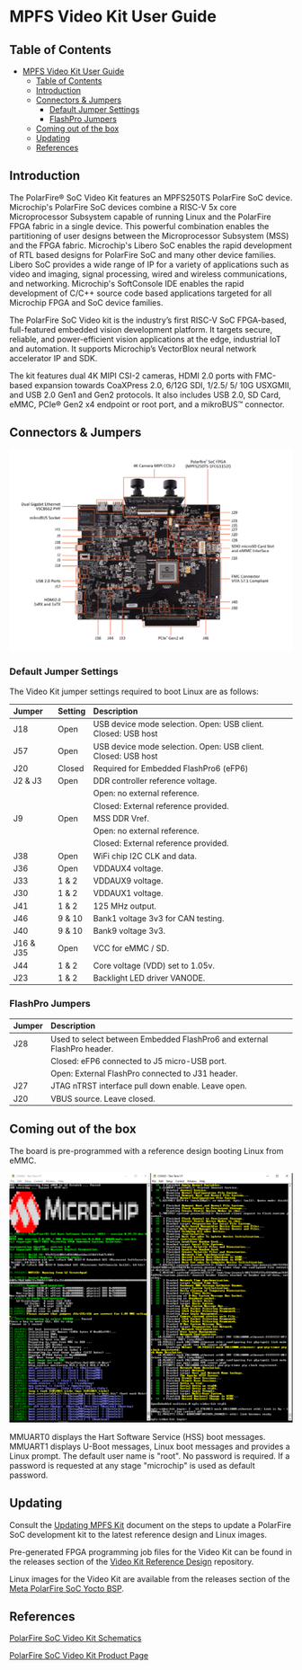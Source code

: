 # MPFS Video Kit User Guide

## Table of Contents

- [MPFS Video Kit User Guide](#mpfs-mpfs-video-kit-user-guide)
  - [Table of Contents](#table-of-contents)
  - [Introduction](#introduction)
  - [Connectors & Jumpers](#connectors-&-Jumpers)
    - [Default Jumper Settings](#default-jumper-settings)
    - [FlashPro Jumpers](#flashpro-jumpers)
  - [Coming out of the box](#coming-out-of-the-box)
  - [Updating](#updating)
  - [References](#references)

<a name="introduction"></a>

## Introduction

The PolarFire® SoC Video Kit features an MPFS250TS PolarFire SoC device.
Microchip's PolarFire SoC devices combine a RISC-V 5x core Microprocessor Subsystem capable of running Linux and the PolarFire FPGA fabric in a single device.
This powerful combination enables the partitioning of user designs between the Microprocessor Subsystem (MSS) and the FPGA fabric.
Microchip's Libero SoC enables the rapid development of RTL based designs for PolarFire SoC and many other device families.
Libero SoC provides a wide range of IP for a variety of applications such as video and imaging, signal processing, wired and wireless communications, and networking.
Microchip's SoftConsole IDE enables the rapid development of C/C++ source code based applications targeted for all Microchip FPGA and SoC device families.

The PolarFire SoC Video kit is the industry’s first RISC-V SoC FPGA-based, full-featured embedded vision
development platform.
It targets secure, reliable, and power-efficient vision applications at the edge, industrial IoT and automation.
It supports Microchip’s VectorBlox neural network accelerator IP and SDK.

The kit features dual 4K MIPI CSI-2 cameras, HDMI 2.0 ports with FMC-based expansion towards CoaXPress 2.0,
6/12G SDI, 1/2.5/ 5/ 10G USXGMII, and USB 2.0 Gen1 and Gen2 protocols. It also includes USB 2.0, SD Card,
eMMC, PCIe® Gen2 x4 endpoint or root port, and a mikroBUS™ connector.

<a name="connectors"></a>

## Connectors & Jumpers

![](./images/mpfs-video-kit-user-guide/mpfs-video-kit-jumpers-settings.png)

<a name="default-jumper-settings"></a>

### Default Jumper Settings

The Video Kit jumper settings required to boot Linux are as follows:

| Jumper | Setting | Description                                                               |
|:-------|:--------|:--------------------------------------------------------------------------|
| J18    | Open    | USB device mode selection. Open: USB client. Closed: USB host             |
| J57    | Open    | USB device mode selection. Open: USB client. Closed: USB host             |
| J20    | Closed  | Required for Embedded FlashPro6 (eFP6)                                    |
| J2 & J3| Open    | DDR controller reference voltage.                                         |
|        |         | Open: no external reference.                                              |
|        |         | Closed: External reference provided.                                      |
| J9     | Open    | MSS DDR Vref.                                                             |
|        |         | Open: no external reference.                                              |
|        |         | Closed: External reference provided.                                      |
| J38    | Open    | WiFi chip I2C CLK and data.                                               |
| J36    | Open    | VDDAUX4 voltage.                                                          |
| J33    | 1 & 2   | VDDAUX9 voltage.                                                          |
| J30    | 1 & 2   | VDDAUX1 voltage.                                                          |
| J41    | 1 & 2   | 125 MHz output.                                                           |
| J46    | 9 & 10  | Bank1 voltage 3v3 for CAN testing.                                        |
| J40    | 9 & 10  | Bank9 voltage 3v3.                                                        |
| J16 & J35| Open  | VCC for eMMC / SD.                                                        |
| J44    | 1 & 2   | Core voltage (VDD) set to 1.05v.                                          |
| J23    | 1 & 2   | Backlight LED driver VANODE.                                              |

<a name="flashpro-jumpers"></a>

### FlashPro Jumpers

| Jumper | Description                                                             |
|:-------|:------------------------------------------------------------------------|
| J28    | Used to select between Embedded FlashPro6 and external FlashPro header. |
|        | Closed: eFP6 connected to J5 micro-USB port.                            |
|        | Open: External FlashPro connected to J31 header.                        |
| J27    | JTAG nTRST interface pull down enable. Leave open.                      |
| J20    | VBUS source. Leave closed.                                              |

<a name="coming-out-of-the-box"></a>

## Coming out of the box

The board is pre-programmed with a reference design booting Linux from eMMC.

![](./images/mpfs-video-kit-user-guide/mpfs-video-kit-terminals.png)

MMUART0 displays the Hart Software Service (HSS) boot messages. MMUART1 displays U-Boot messages, Linux boot messages and provides a Linux prompt. The default user name is "root". No password is required. If a password is requested at any stage "microchip" is used as default password.

<a name="updating"></a>

## Updating

Consult the [Updating MPFS Kit](https://mi-v-ecosystem.github.io/redirects/boards-mpfs-generic-updating-mpfs-kit) document on the steps to update a PolarFire SoC development kit to the latest reference design and Linux images.

Pre-generated FPGA programming job files for the Video Kit can be found in the releases section of the [Video Kit Reference Design](https://mi-v-ecosystem.github.io/redirects/repo-sev-kit-reference-design) repository.

Linux images for the Video Kit are available from the releases section of the [Meta PolarFire SoC Yocto BSP](https://mi-v-ecosystem.github.io/redirects/releases-meta-polarfire-soc-yocto-bsp).

<a name="references"></a>

## References

[PolarFire SoC Video Kit Schematics](https://ww1.microchip.com/downloads/aemDocuments/documents/FPGA/ProductDocuments/ReferenceManuals/PolarFire_SoC_SEV_KIT_Schematics.pdf)

[PolarFire SoC Video Kit Product Page](https://www.microchip.com/en-us/development-tool/MPFS250-VIDEO-KIT)
